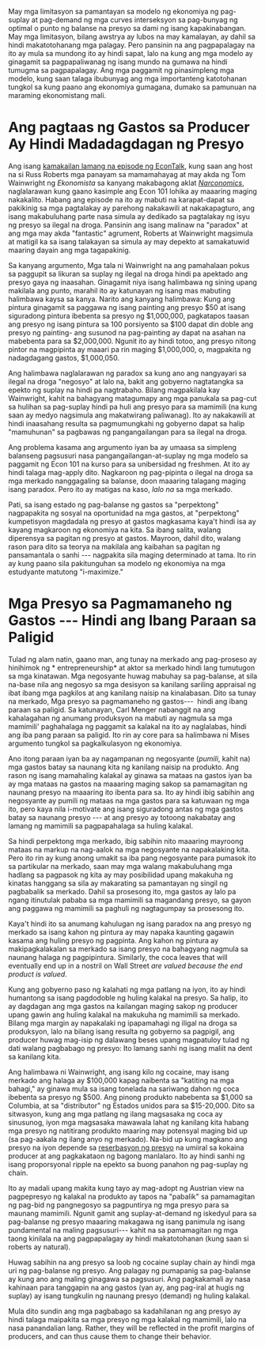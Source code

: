 May mga limitasyon sa pamantayan sa modelo ng ekonomiya ng pag-suplay at pag-demand ng mga curves interseksyon sa pag-bunyag ng optimal o punto ng balanse na presyo sa dami ng isang kapakinabangan. May mga limitasyon, bilang awstrya ay lubos na may kamalayan, ay dahil sa hindi makatotohanang mga palagay. Pero pansinin na ang pagpapalagay na ito ay mula sa mundong ito ay hindi sapat, lalo na kung ang mga modelo ay ginagamit sa pagpapaliwanag ng isang mundo na gumawa na hindi tumugma sa pagpapalagay. Ang mga paggamit ng pinasimpleng mga modelo, kung saan talaga ibubunyag ang mga importanteng katotohanan tungkol sa kung paano ang ekonomiya gumagana, dumako sa pamunuan na maraming ekonomistang mali.

# Ang pagtaas ng Gastos sa Producer Ay Hindi Madadagdagan ng Presyo

Ang isang [kamakailan lamang na episode ng EconTalk](http://www.econtalk.org/archives/2017/02/tom*wainwright.html), kung saan ang host na si Russ Roberts mga panayam sa mamamahayag at may akda ng Tom Wainwright ng *Ekonomista* sa kanyang makabagong aklat *[Narconomics](https://www.amazon.com/Narconomics-How-Run-Drug-Cartel/dp/1610395832/?tag=misesinsti-20)*, naglalarawan kung gaano kasimple ang Econ 101 lohika ay maaaring maging nakakalito. Habang ang episode na ito ay mabuti na karapat-dapat sa pakikinig sa mga pagtalakay ay parehong nakakawili at nakakapagturo, ang isang makabuluhang parte nasa simula ay dedikado sa pagtalakay ng isyu ng presyo sa ilegal na droga. Pansinin ang isang malinaw na "paradox" at ang mga may akda "fantastic" agrument, Roberts at Wainwright magsimula at matigil ka sa isang talakayan sa simula ay may depekto at samakatuwid maaring dayain ang mga tagapakinig.

Sa kanyang argumento, Mga tala ni Wainwright na ang pamahalaan pokus sa paggupit sa likuran sa suplay ng ilegal na droga hindi pa apektado ang presyo gaya ng inaasahan. Ginagamit niya isang halimbawa ng sining upang makilala ang punto, marahil ito ay katunayan ng isang mas mabuting halimbawa kaysa sa kanya. Narito ang kanyang halimbawa: Kung ang pintura ginagamit sa paggawa ng isang painting ang presyo $50 at isang siguradong pintura ibebenta sa presyo ng $1,000,000, pagkatapos taasan ang presyo ng isang pintura sa 100 porsiyento sa $100 dapat din doble ang presyo ng painting- ang susunod na pag-painting ay dapat na asahan na mabebenta para sa $2,000,000. Ngunit ito ay hindi totoo, ang presyo nitong pintor na magpipinta ay maaari pa rin maging $1,000,000, o, magpakita ng nadagdagang gastos, $1,000,050.

Ang halimbawa naglalarawan ng paradox sa kung ano ang nangyayari sa ilegal na droga "negosyo" at lalo na, bakit ang gobyerno nagtatangka sa epekto ng suplay na hindi pa nagtrabaho. Bilang magpakilala kay Wainwright, kahit na bahagyang matagumapy ang mga panukala sa pag-cut sa hulihan sa pag-suplay hindi pa huli ang presyo para sa mamimili (na kung saan ay medyo nagsimula ang makatwirang paliwanag). Ito ay nakakawili at hindi inaasahang resulta sa pagmumungkahi ng gobyerno dapat sa halip "mamuhunan" sa pagbawas ng pangangailangan para sa ilegal na droga.

Ang problema kasama ang argumento iyan ba ay umaasa sa simpleng balanseng pagsusuri nasa pangangailangan-at-suplay ng mga modelo sa paggamit ng Econ 101 na kurso para sa unibersidad ng freshmen. At ito ay hindi talaga mag-apply dito. Nagkaroon ng pag-pipinta o ilegal na droga sa mga merkado nanggagaling sa balanse, doon maaaring talagang maging isang paradox. Pero ito ay matigas na kaso, *lalo na* sa mga merkado.

Pati, sa isang estado ng pag-balanse ng gastos sa "perpektong" nagpapakita ng sosyal na oportunidad na mga gastos, at "perpektong" kumpetisyon magdadala ng presyo at gastos magkasama kaya't hindi isa ay kayang magkaroon ng ekonomiya na kita. Sa ibang salita, walang diperensya sa pagitan ng presyo at gastos. Mayroon, dahil dito, walang rason para dito sa teorya na makilala ang kaibahan sa pagitan ng pansamantala o sanhi \--- nagpakita sila maging determinado at tama. Ito rin ay kung paano sila pakitunguhan sa modelo ng ekonomiya na mga estudyante matutong "i-maximize."

# Mga Presyo sa Pagmamaneho ng Gastos \--- Hindi ang Ibang Paraan sa Paligid

Tulad ng alam natin, gaano man, ang tunay na merkado ang pag-proseso ay hinihimok ng * entrepreneurship* at aktor sa merkado hindi lang tumutugon sa mga kinatawan. Mga negosyante huwag mabuhay sa pag-balanse, at sila na-base nila ang negosyo sa mga desisyon sa kanilang sariling appraisal ng ibat ibang mga pagkilos at ang kanilang naisip na kinalabasan. Dito sa tunay na merkado, Mga presyo sa pagmamaneho ng gastos\---  hindi ang ibang paraan sa paligid. Sa katunayan, Carl Menger nabanggit na ang kahalagahan ng anumang produksyon na mabuti ay nagmula sa mga mamimili' paghahalaga ng paggamit sa kalakal na ito ay naglalabas, hindi ang iba pang paraan sa paligid. Ito rin ay core para sa halimbawa ni Mises argumento tungkol sa pagkalkulasyon ng ekonomiya.

Ano itong paraan iyan ba ay nagampanan ng negosyante (*pumili*, kahit na) mga gastos batay sa naunang kita ng kanilang naisip na produkto. Ang rason ng isang mamahaling kalakal ay ginawa sa mataas na gastos iyan ba ay mga mataas na gastos na maaaring maging sakop sa pamamagitan ng naunang presyo na maaaring ito ibenta para sa. Ito ay hindi ibig sabihin ang negosyante ay pumili ng mataas na mga gastos para sa katuwaan ng mga ito, pero kaya nila i-motivate ang isang siguradong antas ng mga gastos batay sa naunang presyo \--- at ang presyo ay totoong nakabatay ang lamang ng mamimili sa pagpapahalaga sa huling kalakal.

Sa hindi perpektong mga merkado, ibig sabihin nito maaaring mayroong mataas na markup na nag-aalok na mga negosyante na napakalaking kita. Pero ito rin ay kung anong umakit sa iba pang negosyante para pumasok ito sa partikular na merkado, saan may mga walang makabuluhang mga hadlang sa pagpasok ng kita ay may posibilidad upang makakuha ng kinatas hanggang sa sila ay makarating sa pamantayan ng singil ng pagbabalik sa merkado. Dahil sa prosesong ito, mga gastos ay lalo pa ngang itinutulak pababa sa mga mamimili sa magandang presyo, sa gayon ang paggawa ng mamimili sa paghuli ng nagtagumpay sa prosesong ito.

Kaya't hindi ito sa anumang kahulugan ng isang paradox na ang presyo ng merkado sa isang kahon ng pintura ay may napaka kaunting gagawin kasama ang huling presyo ng pagpinta. Ang kahon ng pintura ay makipagkalakalan sa merkado sa isang presyo na bahagyang nagmula sa naunang halaga ng pagpipintura. Similarly, the coca leaves that will eventually end up in a nostril on Wall Street *are valued because the end product is valued.*

Kung ang gobyerno paso ng kalahati ng mga patlang na iyon, ito ay hindi humantong sa isang pagdodoble ng huling kalakal na presyo. Sa halip, ito ay dagdagan ang mga gastos na kailangan maging sakop ng producer upang gawin ang huling kalakal na makukuha ng mamimili sa merkado. Bilang mga margin ay napakalaki ng ipapamahagi ng iligal na droga sa produksyon, lalo na bilang isang resulta ng gobyerno sa pagpigil, ang producer huwag mag-isip ng dalawang beses upang magpatuloy tulad ng dati walang pagbabago ng presyo: Ito lamang sanhi ng isang maliit na dent sa kanilang kita.

Ang halimbawa ni Wainwright, ang isang kilo ng cocaine, may isang merkado ang halaga ay $100,000 kapag naibenta sa "katiting na mga bahagi," ay ginawa mula sa isang tonelada na sariwang dahon ng coca ibebenta sa presyo ng $500. Ang pinong produkto nabebenta sa $1,000 sa Columbia, at sa "distributor" ng Estados unidos para sa $15-20,000. Dito sa sitwasyon, kung ang mga patlang ng ilang magsasaka ng coca ay sinusunog, iyon mga magsasaka mawawala lahat ng kanilang kita habang mga presyo ng natitirang produkto maaring may potensyal maging bid up (sa pag-aakala ng ilang anyo ng merkado). Na-bid up kung magkano ang presyo na iyon depende sa [reserbasyon ng presyo](https://en.wikipedia.org/wiki/Reservation*price) na umiiral sa kokaina producer at ang pagkakataon ng bagong manlalaro. Ito ay hindi sanhi ng isang proporsyonal ripple na epekto sa buong panahon ng pag-suplay ng chain.

Ito ay madali upang makita kung tayo ay mag-adopt ng Austrian view na pagpepresyo ng kalakal na produkto ay tapos na "pabalik" sa pamamagitan ng pag-bid ng pangnegosyo sa pagpuntirya ng mga presyo para sa maunang mamimili. Ngunit gamit ang suplay-at-demand ng iskedyul para sa pag-balanse ng presyo maaaring makagawa ng isang panimula ng isang pundamental na maling pagsusuri\--- kahit na sa pamamagitan ng mga taong kinilala na ang pagpapalagay ay hindi makatotohanan (kung saan si roberts ay natural).

Huwag sabihin na ang presyo sa loob ng cocaine suplay chain ay hindi mga uri ng pag-balanse ng presyo. Ang palagay ng pumapanig sa pag-balanse ay kung ano ang maling ginagawa sa pagsusuri. Ang pagkakamali ay nasa kahinaan para tanggapin na ang gastos (yan ay, ang pag-iral at hugis ng suplay) ay isang tungkulin ng naunang presyo (demand) ng huling kalakal.

Mula dito sundin ang mga pagbabago sa kadahilanan ng ang presyo ay hindi talaga maipakita sa mga presyo ng mga kalakal ng mamimili, lalo na nasa panandalian lang. Rather, they will be reflected in the profit margins of producers, and can thus cause them to change their behavior.